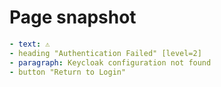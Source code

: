 # Page snapshot

```yaml
- text: ⚠️
- heading "Authentication Failed" [level=2]
- paragraph: Keycloak configuration not found
- button "Return to Login"
```